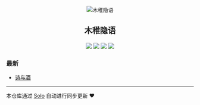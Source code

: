 <p align="center"><img alt="木稚隐语" src=""></p><h2 align="center">
木稚隐语
</h2>

<h4 align="center"></h4>
<p align="center"><a title="木稚隐语" target="_blank" href="https://github.com/vipqq/solo-blog"><img src="https://img.shields.io/github/last-commit/vipqq/solo-blog.svg?style=flat-square&color=FF9900"></a>
<a title="GitHub repo size in bytes" target="_blank" href="https://github.com/vipqq/solo-blog"><img src="https://img.shields.io/github/repo-size/vipqq/solo-blog.svg?style=flat-square"></a>
<a title="Solo Version" target="_blank" href="https://github.com/b3log/solo/releases"><img src="https://img.shields.io/badge/solo-3.6.6-f1e05a.svg?style=flat-square&color=blueviolet"></a>
<a title="Hits" target="_blank" href="https://github.com/b3log/hits"><img src="https://hits.b3log.org/vipqq/solo-blog.svg"></a></p>

### 最新

* [诗与酒](https://wbessy.com/articles/2019/11/14/1573704698913.html)



---

本仓库通过 [Solo](https://github.com/b3log/solo) 自动进行同步更新 ❤️ 